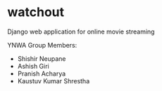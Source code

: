 # watchout
Django web application for online movie streaming

YNWA Group Members:
  - Shishir Neupane
  - Ashish Giri
  - Pranish Acharya
  - Kaustuv Kumar Shrestha
